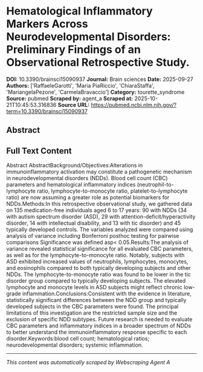 # Hematological Inflammatory Markers Across Neurodevelopmental Disorders: Preliminary Findings of an Observational Retrospective Study.

**DOI:** 10.3390/brainsci15090937
**Journal:** Brain sciences
**Date:** 2025-09-27
**Authors:** ['RaffaeleGarotti', 'Maria PiaRiccio', 'ChiaraStaffa', 'MariangelaPezone', 'CarmelaBravaccio']
**Category:** tourette_syndrome
**Source:** pubmed
**Scraped by:** agent_a
**Scraped at:** 2025-10-21T10:45:53.316836
**Source URL:** https://pubmed.ncbi.nlm.nih.gov/?term=10.3390/brainsci15090937

## Abstract



## Full Text Content

Abstract AbstractBackground/Objectives:Alterations in immunoinflammatory activation may constitute a pathogenetic mechanism in neurodevelopmental disorders (NDDs). Blood cell count (CBC) parameters and hematological inflammatory indices (neutrophil-to-lymphocyte ratio, lymphocyte-to-monocyte ratio, platelet-to-lymphocyte ratio) are now assuming a greater role as potential biomarkers for NDDs.Methods:In this retrospective observational study, we gathered data on 135 medication-free individuals aged 6 to 17 years: 90 with NDDs (34 with autism spectrum disorder (ASD), 29 with attention-deficit/hyperactivity disorder, 14 with intellectual disability, and 13 with tic disorder) and 45 typically developed controls. The variables analyzed were compared using analysis of variance including Bonferroni posthoc testing for pairwise comparisons Significance was defined asp< 0.05.Results:The analysis of variance revealed statistical significance for all evaluated CBC parameters, as well as for the lymphocyte-to-monocyte ratio. Notably, subjects with ASD exhibited increased values of neutrophils, lymphocytes, monocytes, and eosinophils compared to both typically developing subjects and other NDDs. The lymphocyte-to-monocyte ratio was found to be lower in the tic disorder group compared to typically developing subjects. The elevated lymphocyte and monocyte levels in ASD subjects might reflect chronic low-grade inflammation.Conclusions:Consistent with the evidence in literature, statistically significant differences between the NDD group and typically developed subjects in the CBC parameters were found. The principal limitations of this investigation are the restricted sample size and the exclusion of specific NDD subtypes. Future research is needed to evaluate CBC parameters and inflammatory indices in a broader spectrum of NDDs to better understand the immunoinflammatory response specific to each disorder.Keywords:blood cell count; hematological ratios; neurodevelopmental disorders; systemic inflammation.

---
*This content was automatically scraped by Webscraping Agent A*
